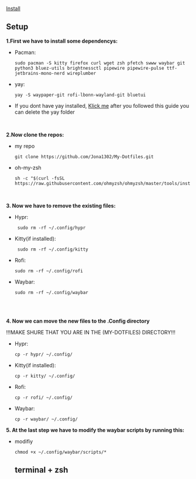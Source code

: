 <p align="center">
 
 [Install](https://github.com/Jona1302/My-Dotfiles#setup)
</p>

## Setup ##

**1.First we have to install some dependencys:**

- Pacman:
  
      sudo pacman -S kitty firefox curl wget zsh pfetch swww waybar git python3 bluez-utils brightnessctl pipewire pipewire-pulse ttf-jetbrains-mono-nerd wireplumber

 - yay:

       yay -S waypaper-git rofi-lbonn-wayland-git bluetui
* If you dont have yay installed, [Klick me](https://github.com/Jguer/yay) after you followed this guide you can delete the yay folder

<br/>

**2.Now clone the repos:**

 - my repo
    
       git clone https://github.com/Jona1302/My-Dotfiles.git

- oh-my-zsh
     
      sh -c "$(curl -fsSL https://raw.githubusercontent.com/ohmyzsh/ohmyzsh/master/tools/install.sh)"
       

<br>

**3. Now we have to remove the existing files:**

 - Hypr:
 
        sudo rm -rf ~/.config/hypr 

 - Kitty(if installed):
 
        sudo rm -rf ~/.config/kitty

  - Rofi:
 
        sudo rm -rf ~/.config/rofi

  - Waybar:

        sudo rm -rf ~/.config/waybar

<br>
<br>

**4. Now we can move the new files to the .Config directory**

!!!MAKE SHURE THAT YOU ARE IN THE (MY-DOTFILES) DIRECTORY!!!

- Hypr:
 
      cp -r hypr/ ~/.config/
  
- Kitty(if installed):
 
      cp -r kitty/ ~/.config/

- Rofi:
 
      cp -r rofi/ ~/.config/

- Waybar:

      cp -r waybar/ ~/.config/

**5. At the last step we have to modify the waybar scripts by running this:**

- modifiy

      chmod +x ~/.config/waybar/scripts/*



  ## terminal + zsh ##
